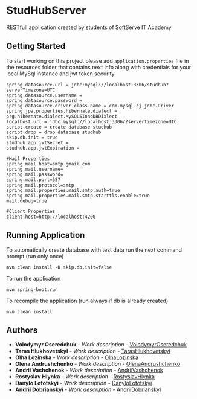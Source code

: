 # StudHubServer

RESTfull application created by students of SoftServe IT Academy

## Getting Started

To start working on this project please add `application.properties` file in the resources folder
that contains next info along with credentials for your local MySql instance and jwt token security


```
spring.datasource.url = jdbc:mysql://localhost:3306/studhub?serverTimezone=UTC
spring.datasource.username = 
spring.datasource.password = 
spring.datasource.driver-class-name = com.mysql.cj.jdbc.Driver
spring.jpa.properties.hibernate.dialect = org.hibernate.dialect.MySQL5InnoDBDialect
localhost.url = jdbc:mysql://localhost:3306/?serverTimezone=UTC
script.create = create database studhub
script.drop = drop database studhub
skip.db.init = true
studhub.app.jwtSecret =
studhub.app.jwtExpiration =

#Mail Properties
spring.mail.host=smtp.gmail.com
spring.mail.username=
spring.mail.password=
spring.mail.port=587
spring.mail.protocol=smtp
spring.mail.properties.mail.smtp.auth=true
spring.mail.properties.mail.smtp.starttls.enable=true
mail.debug=true

#Client Properties
client.host=http://localhost:4200
```

## Running Application

To automatically create database with test data run the next command prompt
(run only once)
```
mvn clean install -D skip.db.init=false
```

To run the application
```
mvn spring-boot:run
```

To recompile the application
(run always if db is already created)
```
mvn clean install
```

## Authors

* **Volodymyr Oseredchuk** - *Work description* - [VolodymyrOseredchuk](https://github.com/volodymyroseredchuk)
* **Taras Hlukhovetskyi** - *Work description* - [TarasHlukhovetskyi](https://github.com/tarasgl)
* **Olha Lozinska** - *Work description* - [OlhaLozinska](https://github.com/OlhaLozinska)
* **Olena Andrushchenko** - *Work description* - [OlenaAndrushchenko](https://github.com/diru4ova)
* **Andrii Vashchenok** - *Work description* - [AndriiVashchenok](https://github.com/Zap1999)
* **Rostyslav Hlynka** - *Work description* - [RostyslavHlynka](https://github.com/Jarvizzik)
* **Danylo Lototskyi** - *Work description* - [DanyloLototskyi](https://github.com/DaNkOLULzz)
* **Andrii Dobrianskyi** - *Work description* - [AndriiDobrianskyi](https://github.com/andriydobrianskiy)
